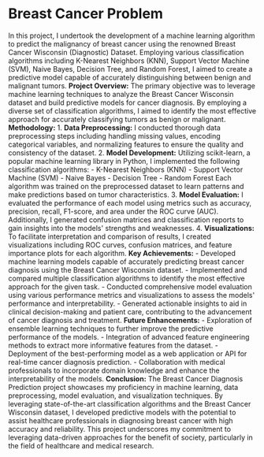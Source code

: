 # Breast Cancer Problem
 In this project, I undertook the development of a machine learning algorithm to predict the malignancy of breast cancer using the renowned Breast Cancer Wisconsin (Diagnostic) Dataset. Employing various classification algorithms including K-Nearest Neighbors (KNN), Support Vector Machine (SVM), Naive Bayes, Decision Tree, and Random Forest, I aimed to create a predictive model capable of accurately distinguishing between benign and malignant tumors.  **Project Overview:** The primary objective was to leverage machine learning techniques to analyze the Breast Cancer Wisconsin dataset and build predictive models for cancer diagnosis. By employing a diverse set of classification algorithms, I aimed to identify the most effective approach for accurately classifying tumors as benign or malignant.  **Methodology:** 1. **Data Preprocessing:** I conducted thorough data preprocessing steps including handling missing values, encoding categorical variables, and normalizing features to ensure the quality and consistency of the dataset.  2. **Model Development:** Utilizing scikit-learn, a popular machine learning library in Python, I implemented the following classification algorithms: - K-Nearest Neighbors (KNN) - Support Vector Machine (SVM) - Naive Bayes - Decision Tree - Random Forest Each algorithm was trained on the preprocessed dataset to learn patterns and make predictions based on tumor characteristics.  3. **Model Evaluation:** I evaluated the performance of each model using metrics such as accuracy, precision, recall, F1-score, and area under the ROC curve (AUC). Additionally, I generated confusion matrices and classification reports to gain insights into the models' strengths and weaknesses.  4. **Visualizations:** To facilitate interpretation and comparison of results, I created visualizations including ROC curves, confusion matrices, and feature importance plots for each algorithm.  **Key Achievements:** - Developed machine learning models capable of accurately predicting breast cancer diagnosis using the Breast Cancer Wisconsin dataset. - Implemented and compared multiple classification algorithms to identify the most effective approach for the given task. - Conducted comprehensive model evaluation using various performance metrics and visualizations to assess the models' performance and interpretability. - Generated actionable insights to aid in clinical decision-making and patient care, contributing to the advancement of cancer diagnosis and treatment.  **Future Enhancements:** - Exploration of ensemble learning techniques to further improve the predictive performance of the models. - Integration of advanced feature engineering methods to extract more informative features from the dataset. - Deployment of the best-performing model as a web application or API for real-time cancer diagnosis prediction. - Collaboration with medical professionals to incorporate domain knowledge and enhance the interpretability of the models.  **Conclusion:** The Breast Cancer Diagnosis Prediction project showcases my proficiency in machine learning, data preprocessing, model evaluation, and visualization techniques. By leveraging state-of-the-art classification algorithms and the Breast Cancer Wisconsin dataset, I developed predictive models with the potential to assist healthcare professionals in diagnosing breast cancer with high accuracy and reliability. This project underscores my commitment to leveraging data-driven approaches for the benefit of society, particularly in the field of healthcare and medical research. 
